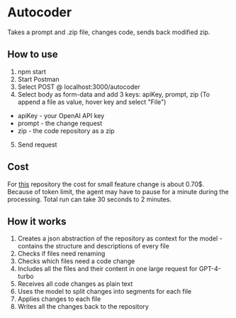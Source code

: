 # Autocoder

Takes a prompt and .zip file, changes code, sends back modified zip.

## How to use

1. npm start
2. Start Postman
3. Select POST @ localhost:3000/autocoder
4. Select body as form-data and add 3 keys: apiKey, prompt, zip (To append a file as value, hover key and select "File")
- apiKey - your OpenAI API key
- prompt - the change request
- zip - the code repository as a zip
5. Send request

## Cost

For [this](https://github.com/janv93/large-trading-api) repository the cost for small feature change is about 0.70$.\
Because of token limit, the agent may have to pause for a minute during the processing. Total run can take 30 seconds to 2 minutes.

## How it works

1. Creates a json abstraction of the repository as context for the model - contains the structure and descriptions of every file
2. Checks if files need renaming
3. Checks which files need a code change
4. Includes all the files and their content in one large request for GPT-4-turbo
5. Receives all code changes as plain text
6. Uses the model to split changes into segments for each file
7. Applies changes to each file
8. Writes all the changes back to the repository
